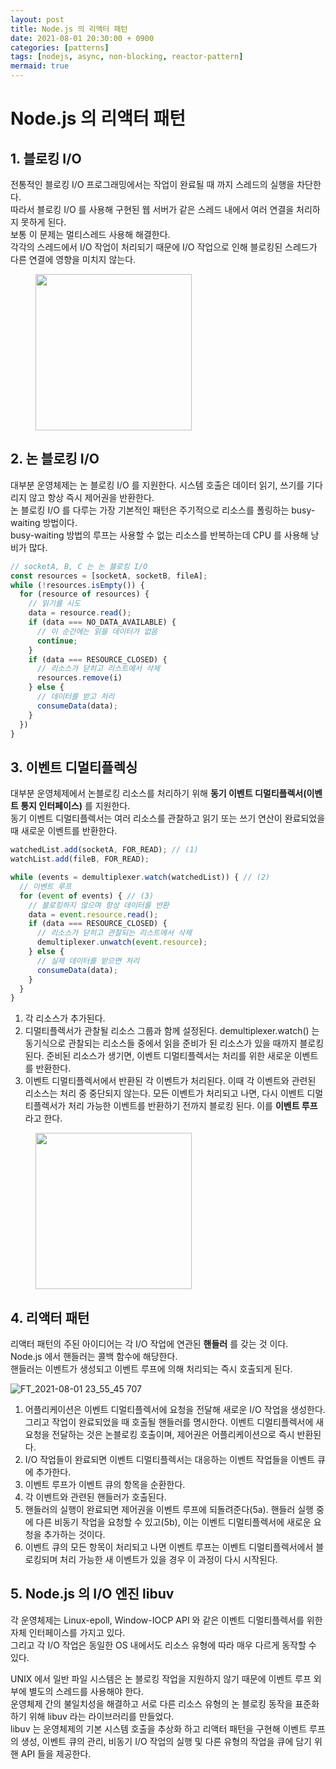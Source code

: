```yaml
---
layout: post
title: Node.js 의 리액터 패턴
date: 2021-08-01 20:30:00 + 0900
categories: [patterns]
tags: [nodejs, async, non-blocking, reactor-pattern]
mermaid: true
---
```

# Node.js 의 리액터 패턴

## 1. 블로킹 I/O
전통적인 블로킹 I/O 프로그래밍에서는 작업이 완료될 때 까지 스레드의 실행을 차단한다.   
따라서 블로킹 I/O 를 사용해 구현된 웹 서버가 같은 스레드 내에서 여러 연결을 처리하지 못하게 된다.   
보통 이 문제는 멀티스레드 사용해 해결한다.    
각각의 스레드에서 I/O 작업이 처리되기 때문에 I/O 작업으로 인해 블로킹된 스레드가 다른 연결에 영향을 미치지 않는다.   


<figure>
  <img src="https://user-images.githubusercontent.com/13375810/127773641-26c2d1b2-079f-4cea-8300-5d9ac9f87f13.png" height="250" />
  <figcaption value="▲ 다중 커넥션을 처리하기 위한 다중 스레드" />
</figure>

## 2. 논 블로킹 I/O
대부분 운영체제는 논 블로킹 I/O 를 지원한다. 시스템 호출은 데이터 읽기, 쓰기를 기다리지 않고 항상 즉시 제어권을 반환한다.   
논 블로킹 I/O 를 다루는 가장 기본적인 패턴은 주기적으로 리소스를 폴링하는 busy-waiting 방법이다.   
busy-waiting 방법의 루프는 사용할 수 없는 리소스를 반복하는데 CPU 를 사용해 낭비가 많다.

```javascript
// socketA, B, C 는 논 블로킹 I/O
const resources = [socketA, socketB, fileA];
while (!resources.isEmpty()) {
  for (resource of resources) {
    // 읽기를 시도
    data = resource.read();
    if (data === NO_DATA_AVAILABLE) {
      // 이 순간에는 읽을 데이터가 없음
      continue;
    }
    if (data === RESOURCE_CLOSED) {
      // 리소스가 닫히고 리스트에서 삭제
      resources.remove(i)
    } else {
      // 데이터를 받고 처리
      consumeData(data);
    }
  })
}
```

## 3. 이벤트 디멀티플렉싱
대부분 운영체제에서 논블로킹 리소스를 처리하기 위해 __동기 이벤트 디멀티플렉서(이벤트 통지 인터페이스)__ 를 지원한다.   
동기 이벤트 디멀티플렉서는 여러 리소스를 관찰하고 읽기 또는 쓰기 연산이 완료되었을 때 새로운 이벤트를 반환한다.   

```javascript
watchedList.add(socketA, FOR_READ); // (1)
watchList.add(fileB, FOR_READ);

while (events = demultiplexer.watch(watchedList)) { // (2)
  // 이벤트 루프
  for (event of events) { // (3)
    // 블로킹하지 않으며 항상 데이터를 반환
    data = event.resource.read();
    if (data === RESOURCE_CLOSED) {
      // 리소스가 닫히고 관찰되는 리스트에서 삭제
      demultiplexer.unwatch(event.resource);
    } else {
      // 실제 데이터를 받으면 처리
      consumeData(data);
    }
  }
}
```

1. 각 리소스가 추가된다.
2. 디멀티플렉서가 관찰될 리소스 그룹과 함께 설정된다. demultiplexer.watch() 는 동기식으로 관찰되는 리소스들 중에서 읽을 준비가 된 리소스가 있을 때까지 블로킹된다. 준비된 리소스가 생기면, 이벤트 디멀티플렉서는 처리를 위한 새로운 이벤트를 반환한다.
3. 이벤트 디멀티플렉서에서 반환된 각 이벤트가 처리된다. 이때 각 이벤트와 관련된 리소스는 처리 중 중단되지 않는다. 모든 이벤트가 처리되고 나면, 다시 이벤트 디멀티플렉서가 처리 가능한 이벤트를 반환하기 전까지 블로킹 된다. 이를 __이벤트 루프__ 라고 한다.


<figure>
  <img src="https://user-images.githubusercontent.com/13375810/127774782-13da8599-b51a-47fc-85a1-419b2f3801e8.png" height="250" />
  <figcaption value="▲ 다중 커넥션을 처리하기 위한 단일 스레드" />
</figure>

## 4. 리액터 패턴
리액터 패턴의 주된 아이디어는 각 I/O 작업에 연관된 __핸들러__ 를 갖는 것 이다.   
Node.js 에서 핸들러는 콜백 함수에 해당한다.   
핸들러는 이벤트가 생성되고 이벤트 루프에 의해 처리되는 즉시 호출되게 된다.   

![FT_2021-08-01 23_55_45 707](https://user-images.githubusercontent.com/13375810/127775479-2dbd4e6f-60a3-470a-a6a2-fa291133903c.png)

1. 어플리케이션은 이벤트 디멀티플렉서에 요청을 전달해 새로운 I/O 작업을 생성한다. 그리고 작업이 완료되었을 때 호출될 핸들러를 명시한다. 이벤트 디멀티플렉서에 새 요청을 전달하는 것은 논블로킹 호출이며, 제어권은 어플리케이션으로 즉시 반환된다.
2. I/O 작업들이 완료되면 이벤트 디멀티플렉서는 대응하는 이벤트 작업들을 이벤트 큐에 추가한다.
3. 이벤트 루프가 이벤트 큐의 항목을 순환한다.
4. 각 이벤트와 관련된 핸들러가 호출된다.
5. 핸들러의 실행이 완료되면 제어권을 이벤트 루프에 되돌려준다(5a). 핸들러 실행 중에 다른 비동기 작업을 요청할 수 있고(5b), 이는 이벤트 디멀티플렉서에 새로운 요청을 추가하는 것이다.
6. 이벤트 큐의 모든 항목이 처리되고 나면 이벤트 루프는 이벤트 디멀티플렉서에서 블로킹되며 처리 가능한 새 이벤트가 있을 경우 이 과정이 다시 시작된다.

## 5. Node.js 의 I/O 엔진 libuv 
각 운영체제는 Linux-epoll, Window-IOCP API 와 같은 이벤트 디멀티플렉서를 위한 자체 인터페이스를 가지고 있다.   
그리고 각 I/O 작업은 동일한 OS 내에서도 리소스 유형에 따라 매우 다르게 동작할 수 있다.   
   
UNIX 에서 일반 파일 시스템은 논 블로킹 작업을 지원하지 않기 때문에 이벤트 루프 외부에 별도의 스레드를 사용해야 한다.   
운영체제 간의 불일치성을 해결하고 서로 다른 리소스 유형의 논 블로킹 동작을 표준화 하기 위해 libuv 라는 라이브러리를 만들었다.   
libuv 는 운영체제의 기본 시스템 호출을 추상화 하고 리액터 패턴을 구현해 이벤트 루프의 생성, 이벤트 큐의 관리, 비동기 I/O 작업의 실행 및 다른 유형의 작업을 큐에 담기 위핸 API 들을 제공한다.
